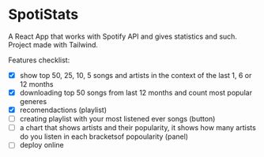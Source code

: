 # SpotiStats
A React App that works with Spotify API and gives statistics and such.
Project made with Tailwind.

Features checklist:

- [X]  show top 50, 25, 10, 5 songs and artists in the context of the last 1, 6 or 12 months
- [X]  downloading top 50 songs from last 12 months and count most popular generes
- [X]  recomendactions (playlist)
- [ ]  creating playlist with your most listened ever songs (button)
- [ ]  a chart that shows artists and their popularity, it shows how many artists do you listen in each bracketsof popoularity (panel)
- [ ]  deploy online
